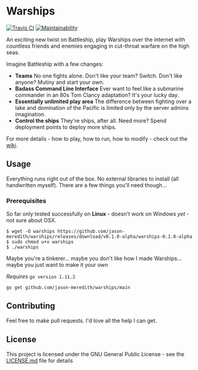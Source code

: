 # Warships
[![Travis CI](https://api.travis-ci.org/jason-meredith/warships.svg?branch=master)](https://travis-ci.org/jason-meredith/warships)
[![Maintainability](https://api.codeclimate.com/v1/badges/fca64f446cb24582a339/maintainability)](https://codeclimate.com/github/jason-meredith/warships/maintainability)

An exciting new twist on Battleship, play Warships over the internet with countless friends and
enemies engaging in cut-throat warfare on the high seas.

Imagine Battleship with a few changes:
* **Teams** No one fights alone. Don't like your team? Switch. Don't like anyone? Mutiny and start your own.
* **Badass Command Line Interface** Ever want to feel like a submarine commander in an 80s Tom Clancy adaptation? It's your lucky day.
* **Essentially unlimited play area** The difference between fighting over a lake and domination of the Pacific is limited only by the server admins
imagination.
* **Control the ships** They're ships, after all. Need more? Spend deployment points to deploy more ships.

For more details - how to play, how to run, how to modify - check out the [wiki](https://github.com/jason-meredith/warships/wiki).

## Usage

Everything runs right out of the box. No external libraries to install (all handwritten myself). There are a few things you'll need
though...

### Prerequisites

So far only tested successfully on **Linux** - doesn't work on Windows *yet* - not sure about OSX.

```
$ wget -O warships https://github.com/jason-meredith/warships/releases/download/v0.1.0-alpha/warships-0.1.0-alpha
$ sudo chmod u+x warships
$ ./warships
```

Maybe you're a tinkerer... maybe you don't like how I made Warships... maybe you just want to make it your own

*Requires* ``` go version 1.11.2 ```

```
go get github.com/jason-meredith/warships/main
```


## Contributing

Feel free to make pull requests. I'd love all the help I can get.

## License

This project is licensed under the GNU General Public License - see the [LICENSE.md](LICENSE.md) file for details